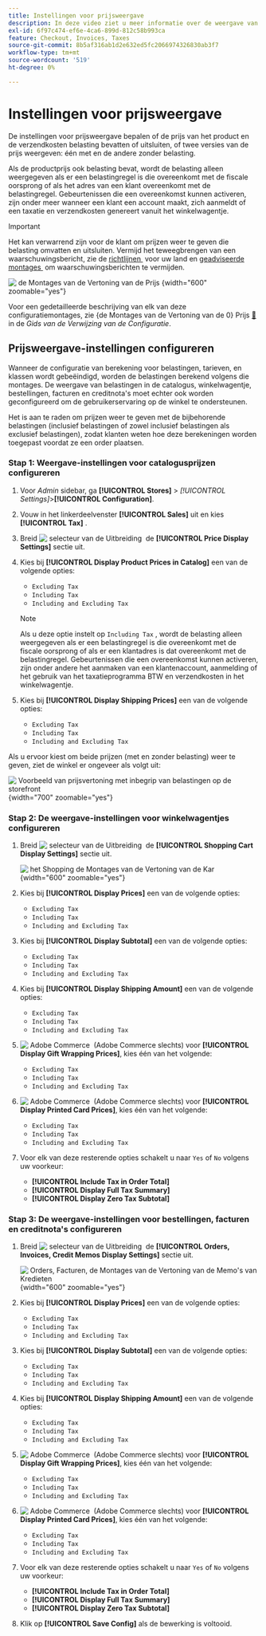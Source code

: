 ```yaml
---
title: Instellingen voor prijsweergave
description: In deze video ziet u meer informatie over de weergave van belastingen in de catalogus, winkelwagentje, bestellingen, facturen en creditnota's die de aankoop van klanten ondersteunen.
exl-id: 6f97c474-ef6e-4ca6-899d-812c58b993ca
feature: Checkout, Invoices, Taxes
source-git-commit: 8b5af316ab1d2e632ed5fc2066974326830ab3f7
workflow-type: tm+mt
source-wordcount: '519'
ht-degree: 0%

---
```


# Instellingen voor prijsweergave

De instellingen voor prijsweergave bepalen of de prijs van het product en de verzendkosten belasting bevatten of uitsluiten, of twee versies van de prijs weergeven: één met en de andere zonder belasting.

Als de productprijs ook belasting bevat, wordt de belasting alleen weergegeven als er een belastingregel is die overeenkomt met de fiscale oorsprong of als het adres van een klant overeenkomt met de belastingregel. Gebeurtenissen die een overeenkomst kunnen activeren, zijn onder meer wanneer een klant een account maakt, zich aanmeldt of een taxatie en verzendkosten genereert vanuit het winkelwagentje.

>[!IMPORTANT]
>
>Het kan verwarrend zijn voor de klant om prijzen weer te geven die belasting omvatten en uitsluiten. Vermijd het teweegbrengen van een waarschuwingsbericht, zie de [&#x200B; richtlijnen &#x200B;](international-tax-guidelines.md) voor uw land en [&#x200B; geadviseerde montages &#x200B;](taxes.md#warning-messages) om waarschuwingsberichten te vermijden.

![&#x200B; de Montages van de Vertoning van de Prijs &#x200B;](../configuration-reference/sales/assets/tax-price-display-settings.png){width="600" zoomable="yes"}

Voor een gedetailleerde beschrijving van elk van deze configuratiemontages, zie {de Montages van de Vertoning van de 0} Prijs [&#128279;](../configuration-reference/sales/tax.md#price-display-settings) in de _Gids van de Verwijzing van de Configuratie_.

## Prijsweergave-instellingen configureren

Wanneer de configuratie van berekening voor belastingen, tarieven, en klassen wordt gebeëindigd, worden de belastingen berekend volgens die montages. De weergave van belastingen in de catalogus, winkelwagentje, bestellingen, facturen en creditnota&#39;s moet echter ook worden geconfigureerd om de gebruikerservaring op de winkel te ondersteunen.

Het is aan te raden om prijzen weer te geven met de bijbehorende belastingen (inclusief belastingen of zowel inclusief belastingen als exclusief belastingen), zodat klanten weten hoe deze berekeningen worden toegepast voordat ze een order plaatsen.

### Stap 1: Weergave-instellingen voor catalogusprijzen configureren

1. Voor _Admin_ sidebar, ga **[!UICONTROL Stores]** > _[!UICONTROL Settings]_>**[!UICONTROL Configuration]**.

1. Vouw in het linkerdeelvenster **[!UICONTROL Sales]** uit en kies **[!UICONTROL Tax]** .

1. Breid ![&#x200B; selecteur van de Uitbreiding &#x200B;](../assets/icon-display-expand.png) de **[!UICONTROL Price Display Settings]** sectie uit.

1. Kies bij **[!UICONTROL Display Product Prices in Catalog]** een van de volgende opties:

   - `Excluding Tax`
   - `Including Tax`
   - `Including and Excluding Tax`

   >[!NOTE]
   >
   >Als u deze optie instelt op `Including Tax` , wordt de belasting alleen weergegeven als er een belastingregel is die overeenkomt met de fiscale oorsprong of als er een klantadres is dat overeenkomt met de belastingregel. Gebeurtenissen die een overeenkomst kunnen activeren, zijn onder andere het aanmaken van een klantenaccount, aanmelding of het gebruik van het taxatieprogramma BTW en verzendkosten in het winkelwagentje.

1. Kies bij **[!UICONTROL Display Shipping Prices]** een van de volgende opties:

   - `Excluding Tax`
   - `Including Tax`
   - `Including and Excluding Tax`

Als u ervoor kiest om beide prijzen (met en zonder belasting) weer te geven, ziet de winkel er ongeveer als volgt uit:

![&#x200B; Voorbeeld van prijsvertoning met inbegrip van belastingen op de storefront &#x200B;](./assets/catalog-prices-tax.png){width="700" zoomable="yes"}

### Stap 2: De weergave-instellingen voor winkelwagentjes configureren

1. Breid ![&#x200B; selecteur van de Uitbreiding &#x200B;](../assets/icon-display-expand.png) de **[!UICONTROL Shopping Cart Display Settings]** sectie uit.

   ![&#x200B; het Shopping de Montages van de Vertoning van de Kar &#x200B;](../configuration-reference/sales/assets/tax-shopping-cart-display-settings.png){width="600" zoomable="yes"}

1. Kies bij **[!UICONTROL Display Prices]** een van de volgende opties:

   - `Excluding Tax`
   - `Including Tax`
   - `Including and Excluding Tax`

1. Kies bij **[!UICONTROL Display Subtotal]** een van de volgende opties:

   - `Excluding Tax`
   - `Including Tax`
   - `Including and Excluding Tax`

1. Kies bij **[!UICONTROL Display Shipping Amount]** een van de volgende opties:

   - `Excluding Tax`
   - `Including Tax`
   - `Including and Excluding Tax`

1. ![&#x200B; Adobe Commerce &#x200B;](../assets/adobe-logo.svg) (Adobe Commerce slechts) voor **[!UICONTROL Display Gift Wrapping Prices]**, kies één van het volgende:

   - `Excluding Tax`
   - `Including Tax`
   - `Including and Excluding Tax`

1. ![&#x200B; Adobe Commerce &#x200B;](../assets/adobe-logo.svg) (Adobe Commerce slechts) voor **[!UICONTROL Display Printed Card Prices]**, kies één van het volgende:

   - `Excluding Tax`
   - `Including Tax`
   - `Including and Excluding Tax`

1. Voor elk van deze resterende opties schakelt u naar `Yes` of `No` volgens uw voorkeur:

   - **[!UICONTROL Include Tax in Order Total]**
   - **[!UICONTROL Display Full Tax Summary]**
   - **[!UICONTROL Display Zero Tax Subtotal]**

### Stap 3: De weergave-instellingen voor bestellingen, facturen en creditnota&#39;s configureren

1. Breid ![&#x200B; selecteur van de Uitbreiding &#x200B;](../assets/icon-display-expand.png) de **[!UICONTROL Orders, Invoices, Credit Memos Display Settings]** sectie uit.

   ![&#x200B; Orders, Facturen, de Montages van de Vertoning van de Memo&#39;s van Kredieten &#x200B;](../configuration-reference/sales/assets/tax-orders-invoices-credit-memos-display-settings.png){width="600" zoomable="yes"}

1. Kies bij **[!UICONTROL Display Prices]** een van de volgende opties:

   - `Excluding Tax`
   - `Including Tax`
   - `Including and Excluding Tax`

1. Kies bij **[!UICONTROL Display Subtotal]** een van de volgende opties:

   - `Excluding Tax`
   - `Including Tax`
   - `Including and Excluding Tax`

1. Kies bij **[!UICONTROL Display Shipping Amount]** een van de volgende opties:

   - `Excluding Tax`
   - `Including Tax`
   - `Including and Excluding Tax`

1. ![&#x200B; Adobe Commerce &#x200B;](../assets/adobe-logo.svg) (Adobe Commerce slechts) voor **[!UICONTROL Display Gift Wrapping Prices]**, kies één van het volgende:

   - `Excluding Tax`
   - `Including Tax`
   - `Including and Excluding Tax`

1. ![&#x200B; Adobe Commerce &#x200B;](../assets/adobe-logo.svg) (Adobe Commerce slechts) voor **[!UICONTROL Display Printed Card Prices]**, kies één van het volgende:

   - `Excluding Tax`
   - `Including Tax`
   - `Including and Excluding Tax`

1. Voor elk van deze resterende opties schakelt u naar `Yes` of `No` volgens uw voorkeur:

   - **[!UICONTROL Include Tax in Order Total]**
   - **[!UICONTROL Display Full Tax Summary]**
   - **[!UICONTROL Display Zero Tax Subtotal]**

1. Klik op **[!UICONTROL Save Config]** als de bewerking is voltooid.
